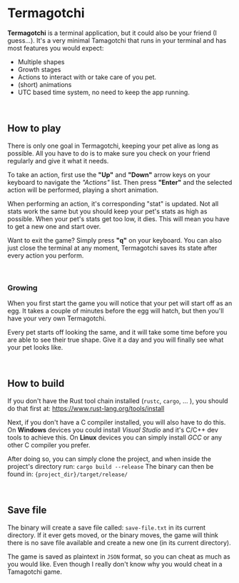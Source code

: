# Termagotchi

**Termagotchi** is a terminal application, but it could also be your friend (I guess...). It's a very minimal Tamagotchi that runs in your terminal and has most features you would expect:

* Multiple shapes
* Growth stages
* Actions to interact with or take care of you pet.
* (short) animations
* UTC based time system, no need to keep the app running.

<br>

## How to play
There is only one goal in Termagotchi, keeping your pet alive as long as possible. All you have to do is to make sure you check on your friend regularly and give it what it needs. 

To take an action, first use the **"Up"** and **"Down"** arrow keys on your keyboard to navigate the *"Actions"* list. Then press **"Enter"** and the selected action will be performed, playing a short animation. 

When performing an action, it's corresponding "stat" is updated. Not all stats work the same but you should keep your pet's stats as high as possible. When your pet's stats get too low, it dies. This will mean you have to get a new one and start over. 

Want to exit the game? Simply press **"q"** on your keyboard. You can also just close the terminal at any moment, Termagotchi saves its state after every action you perform.

<br>

### Growing
When you first start the game you will notice that your pet will start off as an egg. It takes a couple of minutes before the egg will hatch, but then you'll have your very own Termagotchi. 

Every pet starts off looking the same, and it will take some time before you are able to see their true shape. Give it a day and you will finally see what your pet looks like.

<br>

## How to build
If you don't have the Rust tool chain installed (`rustc`, `cargo`, ... ), you should do that first at: https://www.rust-lang.org/tools/install

Next, if you don't have a C compiler installed, you will also have to do this. 
On **Windows** devices you could install *Visual Studio* and it's C/C++ dev tools to achieve this.
On **Linux** devices you can simply install *GCC* or any other C compiler you prefer. 

After doing so, you can simply clone the project, and when inside the project's directory run:
`cargo build --release`
The binary can then be found in: `{project_dir}/target/release/`

<br>

## Save file
The binary will create a save file called: `save-file.txt` in its current directory. If it ever gets moved, or the binary moves, the game will think there is no save file available and create a new one (in its current directory). 

The game is saved as plaintext in `JSON` format, so you can cheat as much as you would like. Even though I really don't know why you would cheat in a Tamagotchi game.
